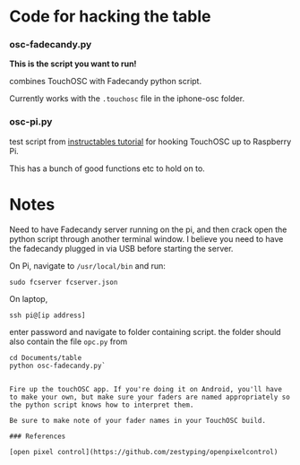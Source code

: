 # Code for hacking the table
	
### osc-fadecandy.py

**This is the script you want to run!**

combines TouchOSC with Fadecandy python script. 

Currently works with the `.touchosc` file in the iphone-osc folder.

### osc-pi.py

test script from [instructables tutorial](http://www.instructables.com/id/R-Pi-control-Android-iPhone-via-OSC/step3/Making-the-python-script-more-like-transferring-it/) for hooking TouchOSC up to Raspberry Pi.

This has a bunch of good functions etc to hold on to. 

# Notes

Need to have Fadecandy server running on the pi, and then crack open the python script through another terminal window. I believe you need to have the fadecandy plugged in via USB before starting the server. 

On Pi, navigate to `/usr/local/bin` and run:

`sudo fcserver fcserver.json`

On laptop, 

`ssh pi@[ip address]`

enter password and navigate to folder containing script. the folder should also contain the file `opc.py` from 

```
cd Documents/table
python osc-fadecandy.py`


Fire up the touchOSC app. If you're doing it on Android, you'll have to make your own, but make sure your faders are named appropriately so the python script knows how to interpret them. 

Be sure to make note of your fader names in your TouchOSC build.

### References

[open pixel control](https://github.com/zestyping/openpixelcontrol)


